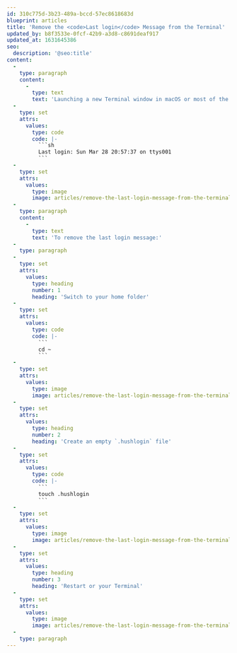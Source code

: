 ```yaml
---
id: 310c775d-3b23-489a-bccd-57ec8618683d
blueprint: articles
title: 'Remove the <code>Last login</code> Message from the Terminal'
updated_by: b8f3533e-0fcf-42b9-a3d8-c8691deaf917
updated_at: 1631645386
seo:
  description: '@seo:title'
content:
  -
    type: paragraph
    content:
      -
        type: text
        text: 'Launching a new Terminal window in macOS or most of the linux distributions greets you with a last login info:'
  -
    type: set
    attrs:
      values:
        type: code
        code: |-
          ```sh
          Last login: Sun Mar 28 20:57:37 on ttys001
          ```
  -
    type: set
    attrs:
      values:
        type: image
        image: articles/remove-the-last-login-message-from-the-terminal/remove-the-last-login-message-from-the-terminal-1.png
  -
    type: paragraph
    content:
      -
        type: text
        text: 'To remove the last login message:'
  -
    type: paragraph
  -
    type: set
    attrs:
      values:
        type: heading
        number: 1
        heading: 'Switch to your home folder'
  -
    type: set
    attrs:
      values:
        type: code
        code: |-
          ```
          cd ~
          ```
  -
    type: set
    attrs:
      values:
        type: image
        image: articles/remove-the-last-login-message-from-the-terminal/remove-the-last-login-message-from-the-terminal-2.png
  -
    type: set
    attrs:
      values:
        type: heading
        number: 2
        heading: 'Create an empty `.hushlogin` file'
  -
    type: set
    attrs:
      values:
        type: code
        code: |-
          ```
          touch .hushlogin
          ```
  -
    type: set
    attrs:
      values:
        type: image
        image: articles/remove-the-last-login-message-from-the-terminal/remove-the-last-login-message-from-the-terminal-3.png
  -
    type: set
    attrs:
      values:
        type: heading
        number: 3
        heading: 'Restart or your Terminal'
  -
    type: set
    attrs:
      values:
        type: image
        image: articles/remove-the-last-login-message-from-the-terminal/remove-the-last-login-message-from-the-terminal-4.png
  -
    type: paragraph
---
```

